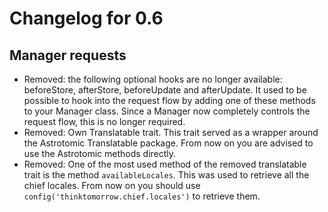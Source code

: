 # Changelog for 0.6


## Manager requests
- Removed: the following optional hooks are no longer available: beforeStore, afterStore, beforeUpdate and afterUpdate. It used to be possible to hook into the request flow by adding one of these
methods to your Manager class. Since a Manager now completely controls the request flow, this is no longer required. 
- Removed: Own Translatable trait. This trait served as a wrapper around the Astrotomic Translatable package. From now on you are advised to use the Astrotomic methods directly.
- Removed: One of the most used method of the removed translatable trait is the method `availableLocales`. This was used to retrieve all the chief locales. From now on you should use `config('thinktomorrow.chief.locales')` to retrieve them.

